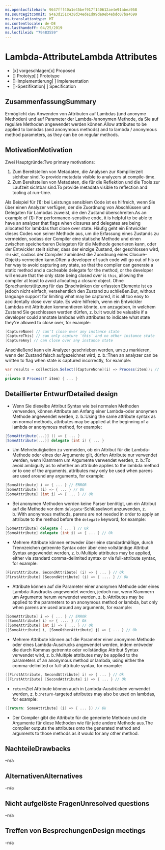 ```yaml
---
ms.openlocfilehash: 9647fff40a1e45bef917f140612ae4e91abea958
ms.sourcegitcommit: 94a3d151c438d34ede1d99de9eb4ebdc07ba4699
ms.translationtype: MT
ms.contentlocale: de-DE
ms.lasthandoff: 04/25/2019
ms.locfileid: "79483559"
---
```

# <a name="lambda-attributes"></a><span data-ttu-id="a68bb-101">Lambda-Attribute</span><span class="sxs-lookup"><span data-stu-id="a68bb-101">Lambda Attributes</span></span>

* <span data-ttu-id="a68bb-102">[x] vorgeschlagen</span><span class="sxs-lookup"><span data-stu-id="a68bb-102">[x] Proposed</span></span>
* <span data-ttu-id="a68bb-103">[] Prototyp</span><span class="sxs-lookup"><span data-stu-id="a68bb-103">[ ] Prototype</span></span>
* <span data-ttu-id="a68bb-104">[]-Implementierung</span><span class="sxs-lookup"><span data-stu-id="a68bb-104">[ ] Implementation</span></span>
* <span data-ttu-id="a68bb-105">[]-Spezifikation</span><span class="sxs-lookup"><span data-stu-id="a68bb-105">[ ] Specification</span></span>

## <a name="summary"></a><span data-ttu-id="a68bb-106">Zusammenfassung</span><span class="sxs-lookup"><span data-stu-id="a68bb-106">Summary</span></span>
[summary]: #summary

<span data-ttu-id="a68bb-107">Ermöglicht das Anwenden von Attributen auf Lambdas (und anonyme Methoden) und auf Parameter der Lambda-/anonymen Methode, da Sie auf reguläre Methoden angewendet werden können.</span><span class="sxs-lookup"><span data-stu-id="a68bb-107">Allow attributes to be applied to lambdas (and anonymous methods) and to lambda / anonymous method parameters, as they can be on regular methods.</span></span>

## <a name="motivation"></a><span data-ttu-id="a68bb-108">Motivation</span><span class="sxs-lookup"><span data-stu-id="a68bb-108">Motivation</span></span>
[motivation]: #motivation

<span data-ttu-id="a68bb-109">Zwei Hauptgründe:</span><span class="sxs-lookup"><span data-stu-id="a68bb-109">Two primary motivations:</span></span>

1. <span data-ttu-id="a68bb-110">Zum Bereitstellen von Metadaten, die Analysen zur Kompilierzeit sichtbar sind.</span><span class="sxs-lookup"><span data-stu-id="a68bb-110">To provide metadata visible to analyzers at compile-time.</span></span>
2. <span data-ttu-id="a68bb-111">Zum Bereitstellen von Metadaten, die für die Reflektion und die Tools zur Laufzeit sichtbar sind.</span><span class="sxs-lookup"><span data-stu-id="a68bb-111">To provide metadata visible to reflection and tooling at run-time.</span></span>

<span data-ttu-id="a68bb-112">Als Beispiel für (1): bei Leistungs sensiblem Code ist es hilfreich, wenn Sie über einen Analyzer verfügen, der die Zuordnung von Abschlüssen und Delegaten für Lambdas zuweist, die den Zustand überschreiten.</span><span class="sxs-lookup"><span data-stu-id="a68bb-112">As an example of (1): For performance-sensitive code, it is helpful to be able to have an analyzer that flags when closures and delegates are being allocated for lambdas that close over state.</span></span>  <span data-ttu-id="a68bb-113">Häufig geht ein Entwickler dieses Codes von seiner Methode aus, um die Erfassung eines Zustands zu vermeiden, sodass der Compiler eine statische Methode und einen zwischen speicherbaren Delegaten für die Methode generieren kann, oder der Entwickler stellt sicher, dass der einzige Zustand, der geschlossen wird, `this`ist, sodass der Compiler zumindest die Zuordnung eines Closure-Objekts vermeiden kann.</span><span class="sxs-lookup"><span data-stu-id="a68bb-113">Often a developer of such code will go out of his or her way to avoid capturing any state, so that the compiler can generate a static method and a cacheable delegate for the method, or the developer will ensure that the only state being closed over is `this`, allowing the compiler at least to avoid allocating a closure object.</span></span>  <span data-ttu-id="a68bb-114">Ohne Sprachunterstützung für das Einschränken der erfassten Elemente ist es jedoch nicht einfach, versehentlich den Zustand zu schließen.</span><span class="sxs-lookup"><span data-stu-id="a68bb-114">But, without language support for limiting what may be captured, it is all too easy to accidentally close over state.</span></span>  <span data-ttu-id="a68bb-115">Es wäre hilfreich, wenn ein Entwickler Lambdas mit Attributen kommentieren könnte, um anzugeben, in welchem Zustand Sie geschlossen werden dürfen, z. b.:</span><span class="sxs-lookup"><span data-stu-id="a68bb-115">It would be valuable if a developer could annotate lambdas with attributes to indicate what state they're allowed to close over, for example:</span></span>

```csharp
[CaptureNone] // can't close over any instance state
[CaptureThis] // can only capture `this` and no other instance state
[CaptureAny] // can close over any instance state
```

<span data-ttu-id="a68bb-116">Anschließend kann ein Analyzer geschrieben werden, um zu markieren, wenn der Zustand falsch aufgezeichnet wird, z. b.:</span><span class="sxs-lookup"><span data-stu-id="a68bb-116">Then an analyzer can be written to flag when state is captured incorrectly, for example:</span></span>

```csharp
var results = collection.Select([CaptureNone](i) => Process(item)); // Analyzer error: [CaptureNone] lambdas captures `this`
...
private U Process(T item) { ... }
```

## <a name="detailed-design"></a><span data-ttu-id="a68bb-117">Detaillierter Entwurf</span><span class="sxs-lookup"><span data-stu-id="a68bb-117">Detailed design</span></span>
[design]: #detailed-design

- <span data-ttu-id="a68bb-118">Wenn Sie dieselbe Attribut Syntax wie bei normalen Methoden verwenden, können Attribute am Anfang einer Lambda-oder anonymen Methode angewendet werden, z. b.:</span><span class="sxs-lookup"><span data-stu-id="a68bb-118">Using the same attribute syntax as on normal methods, attributes may be applied at the beginning of a lambda or anonymous method, for example:</span></span>

```csharp
[SomeAttribute(...)] () => { ... }
[SomeAttribute(...)] delegate (int i) { ... }
```

- <span data-ttu-id="a68bb-119">Um Mehrdeutigkeiten zu vermeiden, ob ein Attribut für die Lambda-Methode oder eines der Argumente gilt, dürfen Attribute nur verwendet werden, wenn Klammern um Argumente verwendet werden, z. b.:</span><span class="sxs-lookup"><span data-stu-id="a68bb-119">To avoid ambiguity as to whether an attribute applies to the lambda method or to one of the arguments, attributes may only be used when parens are used around any arguments, for example:</span></span>

```csharp
[SomeAttribute] i => { ... } // ERROR
[SomeAttribute] (i) => { ... } // Ok
[SomeAttribute] (int i) => { ... } // Ok
```

- <span data-ttu-id="a68bb-120">Bei anonymen Methoden werden keine Parser benötigt, um ein Attribut auf die Methode vor dem `delegate`-Schlüsselwort anzuwenden, z. b.:</span><span class="sxs-lookup"><span data-stu-id="a68bb-120">With anonymous methods, parens are not needed in order to apply an attribute to the method before the `delegate` keyword, for example:</span></span>

```csharp
[SomeAttribute] delegate { ... } // Ok
[SomeAttribute] delegate (int i) => { ... } // Ok
```

- <span data-ttu-id="a68bb-121">Mehrere Attribute können entweder über eine standardmäßige, durch Trennzeichen getrennte Syntax oder über eine vollständige Attribut Syntax angewendet werden, z. b.:</span><span class="sxs-lookup"><span data-stu-id="a68bb-121">Multiple attributes may be applied, either via standard comma-delimited syntax or via full-attribute syntax, for example:</span></span>

```csharp
[FirstAttribute, SecondAttribute] (i) => { ... } // Ok
[FirstAttribute] [SecondAttribute] (i) => { .... } // Ok
```

- <span data-ttu-id="a68bb-122">Attribute können auf die Parameter einer anonymen Methode oder eines Lambda-Ausdrucks angewendet werden, jedoch nur, wenn Klammern um Argumente herum verwendet werden, z. b.:</span><span class="sxs-lookup"><span data-stu-id="a68bb-122">Attributes may be applied to the parameters to an anonymous method or lambda, but only when parens are used around any arguments, for example:</span></span>

```csharp
[SomeAttribute] i => { ... } // ERROR
([SomeAttribute] i) => { .... } // Ok
([SomeAttribute] int i) => { ... } // Ok
([SomeAttribute] i, [SomeOtherAttribute] j) => { ... } // Ok
```

- <span data-ttu-id="a68bb-123">Mehrere Attribute können auf die Parameter einer anonymen Methode oder eines Lambda-Ausdrucks angewendet werden, indem entweder die durch Kommas getrennte oder vollständige Attribut Syntax verwendet wird, z. b.:</span><span class="sxs-lookup"><span data-stu-id="a68bb-123">Multiple attributes may be applied to the parameters of an anonymous method or lambda, using either the comma-delimited or full-attribute syntax, for example:</span></span>

```csharp
([FirstAttribute, SecondAttribute] i) => { ... } // Ok
([FirstAttribute] [SecondAttribute] i) => { ... } // Ok
```

- <span data-ttu-id="a68bb-124">`return`Ziel Attribute können auch in Lambda-Ausdrücken verwendet werden, z. b.:</span><span class="sxs-lookup"><span data-stu-id="a68bb-124">`return`-targeted attributes may also be used on lambdas, for example:</span></span>

```csharp
([return: SomeAttribute] (i) => { ... }) // Ok
```

- <span data-ttu-id="a68bb-125">Der Compiler gibt die Attribute für die generierte Methode und die Argumente für diese Methoden wie für jede andere Methode aus.</span><span class="sxs-lookup"><span data-stu-id="a68bb-125">The compiler outputs the attributes onto the generated method and arguments to those methods as it would for any other method.</span></span>

## <a name="drawbacks"></a><span data-ttu-id="a68bb-126">Nachteile</span><span class="sxs-lookup"><span data-stu-id="a68bb-126">Drawbacks</span></span>
[drawbacks]: #drawbacks

<span data-ttu-id="a68bb-127">–</span><span class="sxs-lookup"><span data-stu-id="a68bb-127">n/a</span></span>

## <a name="alternatives"></a><span data-ttu-id="a68bb-128">Alternativen</span><span class="sxs-lookup"><span data-stu-id="a68bb-128">Alternatives</span></span>
[alternatives]: #alternatives

<span data-ttu-id="a68bb-129">–</span><span class="sxs-lookup"><span data-stu-id="a68bb-129">n/a</span></span>

## <a name="unresolved-questions"></a><span data-ttu-id="a68bb-130">Nicht aufgelöste Fragen</span><span class="sxs-lookup"><span data-stu-id="a68bb-130">Unresolved questions</span></span>
[unresolved]: #unresolved-questions

<span data-ttu-id="a68bb-131">–</span><span class="sxs-lookup"><span data-stu-id="a68bb-131">n/a</span></span>

## <a name="design-meetings"></a><span data-ttu-id="a68bb-132">Treffen von Besprechungen</span><span class="sxs-lookup"><span data-stu-id="a68bb-132">Design meetings</span></span>

<span data-ttu-id="a68bb-133">–</span><span class="sxs-lookup"><span data-stu-id="a68bb-133">n/a</span></span>
